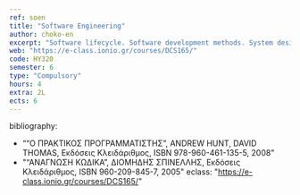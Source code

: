 ```yaml
---
ref: soen
title: "Software Engineering"
author: choko-en
excerpt: "Software lifecycle. Software development methods. System design and architecture. User Interface Software Technology. System Maintainance. Collaborative groupware. Entertainment Computing. Educational Software. "
web: "https://e-class.ionio.gr/courses/DCS165/"
code: ΗΥ320
semester: 6
type: "Compulsory"
hours: 4
extra: 2L
ects: 6
---
```



bibliography: 
  - ““Ο ΠΡΑΚΤΙΚΟΣ ΠΡΟΓΡΑΜΜΑΤΙΣΤΗΣ”, ANDREW HUNT, DAVID THOMAS, Εκδόσεις Κλειδάριθμος, ISBN 978-960-461-135-5, 2008"
  - "“ΑΝΑΓΝΩΣΗ ΚΩΔΙΚΑ”, ΔΙΟΜΗΔΗΣ ΣΠΙΝΕΛΛΗΣ, Εκδόσεις Κλειδάριθμος, ISBN 960-209-845-7, 2005"
eclass: "https://e-class.ionio.gr/courses/DCS165/"


